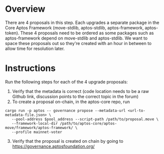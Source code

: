 # Overview

There are 4 proposals in this step. Each upgrades a separate package in the Core Aptos Framework (move-stdlib, aptos-stdlib, aptos-framework, aptos-token).
These 4 proposals need to be ordered as some packages such as aptos-framework depend on move-stdlib and aptos-stdlib.
We want to space these proposals out so they're created with an hour in between to allow time for resolution later. 


# Instructions

Run the following steps for each of the 4 upgrade proposals:
1. Verify that the metadata is correct (code location needs to be a raw Github link, discussion points to the correct topic in the forum)
2. To create a proposal on-chain, in the aptos-core repo, run
  ```
  cargo run -p aptos -- governance propose --metadata-url <url-to-metadata-file.json> \
     --pool-address $pool_address --script-path /path/to/proposal.move \
     --framework-local-dir /path/to/aptos-core/aptos-move/framework/aptos-framework/ \
     --profile mainnet-voter
  ```
3. Verify that the proposal is created on chain by going to https://governance.aptosfoundation.org/
